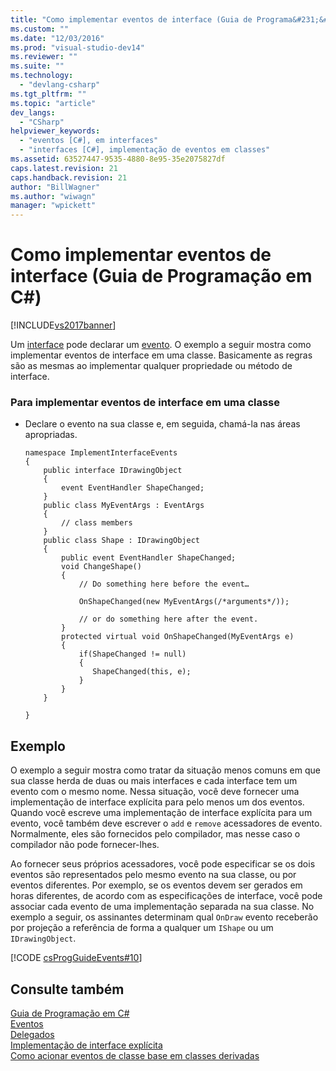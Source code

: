 ```yaml
---
title: "Como implementar eventos de interface (Guia de Programa&#231;&#227;o em C#) | Microsoft Docs"
ms.custom: ""
ms.date: "12/03/2016"
ms.prod: "visual-studio-dev14"
ms.reviewer: ""
ms.suite: ""
ms.technology: 
  - "devlang-csharp"
ms.tgt_pltfrm: ""
ms.topic: "article"
dev_langs: 
  - "CSharp"
helpviewer_keywords: 
  - "eventos [C#], em interfaces"
  - "interfaces [C#], implementação de eventos em classes"
ms.assetid: 63527447-9535-4880-8e95-35e2075827df
caps.latest.revision: 21
caps.handback.revision: 21
author: "BillWagner"
ms.author: "wiwagn"
manager: "wpickett"
---
```

# Como implementar eventos de interface (Guia de Programa&#231;&#227;o em C#)
[!INCLUDE[vs2017banner](../../../csharp/includes/vs2017banner.md)]

Um  [interface](../../../csharp/language-reference/keywords/interface.md) pode declarar um  [evento](../../../csharp/language-reference/keywords/event.md).  O exemplo a seguir mostra como implementar eventos de interface em uma classe.  Basicamente as regras são as mesmas ao implementar qualquer propriedade ou método de interface.  
  
### Para implementar eventos de interface em uma classe  
  
-   Declare o evento na sua classe e, em seguida, chamá\-la nas áreas apropriadas.  
  
    ```  
    namespace ImplementInterfaceEvents  
    {  
        public interface IDrawingObject  
        {  
            event EventHandler ShapeChanged;  
        }  
        public class MyEventArgs : EventArgs   
        {  
            // class members  
        }  
        public class Shape : IDrawingObject  
        {  
            public event EventHandler ShapeChanged;  
            void ChangeShape()  
            {  
                // Do something here before the event…  
  
                OnShapeChanged(new MyEventArgs(/*arguments*/));  
  
                // or do something here after the event.   
            }  
            protected virtual void OnShapeChanged(MyEventArgs e)  
            {  
                if(ShapeChanged != null)  
                {  
                   ShapeChanged(this, e);  
                }  
            }  
        }  
  
    }  
    ```  
  
## Exemplo  
 O exemplo a seguir mostra como tratar da situação menos comuns em que sua classe herda de duas ou mais interfaces e cada interface tem um evento com o mesmo nome.  Nessa situação, você deve fornecer uma implementação de interface explícita para pelo menos um dos eventos.  Quando você escreve uma implementação de interface explícita para um evento, você também deve escrever o `add` e `remove` acessadores de evento.  Normalmente, eles são fornecidos pelo compilador, mas nesse caso o compilador não pode fornecer\-lhes.  
  
 Ao fornecer seus próprios acessadores, você pode especificar se os dois eventos são representados pelo mesmo evento na sua classe, ou por eventos diferentes.  Por exemplo, se os eventos devem ser gerados em horas diferentes, de acordo com as especificações de interface, você pode associar cada evento de uma implementação separada na sua classe.  No exemplo a seguir, os assinantes determinam qual `OnDraw` evento receberão por projeção a referência de forma a qualquer um `IShape` ou um `IDrawingObject`.  
  
 [!CODE [csProgGuideEvents#10](../CodeSnippet/VS_Snippets_VBCSharp/csProgGuideEvents#10)]  
  
## Consulte também  
 [Guia de Programação em C\#](../../../csharp/programming-guide/index.md)   
 [Eventos](../../../csharp/programming-guide/events/index.md)   
 [Delegados](../../../csharp/programming-guide/delegates/index.md)   
 [Implementação de interface explícita](../../../csharp/programming-guide/interfaces/explicit-interface-implementation.md)   
 [Como acionar eventos de classe base em classes derivadas](../../../csharp/programming-guide/events/how-to-raise-base-class-events-in-derived-classes.md)